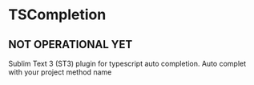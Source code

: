 # TSCompletion

## NOT OPERATIONAL YET

Sublim Text 3 (ST3) plugin for typescript auto completion. Auto complet with your project method name
